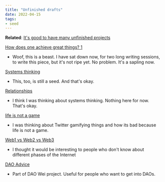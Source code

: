 ```yaml
---
title: "Unfinished drafts"
date: 2022-04-15
tags:
- seed
---
```


 **Related**: [It's good to have many unfinished projects](/notes/It's%20good%20to%20have%20many%20unfinished%20projects.md)

[How does one achieve great things? 1](quartz/content/notes/How%20does%20one%20achieve%20great%20things?%201.md)
- Woof, this is a beast. I have sat down now, for two long writing sessions, to write this piece, but it's not ripe yet. No problem. It's a sapling now. 

[Systems thinking](/notes/Systems%20thinking.md)
- This, too, is still a seed. And that's okay. 

[Relationships](/notes/Relationships.md)
- I think I was thinking about systems thinking. Nothing here for now. That's okay. 

[life is not a game](/notes/life%20is%20not%20a%20game.md)
- I was thinking about Twitter gamifying things and how its bad because life is not a game. 

[Web1 vs Web2 vs Web3](/notes/Web1%20vs%20Web2%20vs%20Web3.md)
- I thought it would be interesting to people who don't know about different phases of the Internet

[DAO Advice](/notes/DAO%20Advice.md)
- Part of DAO Wei project. Useful for people who want to get into DAOs. 


